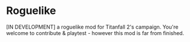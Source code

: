 # Roguelike
[IN DEVELOPMENT] a roguelike mod for Titanfall 2's campaign. You're welcome to contribute &amp; playtest - however this mod is far from finished.
